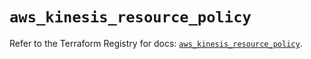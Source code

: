 # `aws_kinesis_resource_policy`

Refer to the Terraform Registry for docs: [`aws_kinesis_resource_policy`](https://registry.terraform.io/providers/hashicorp/aws/6.2.0/docs/resources/kinesis_resource_policy).
